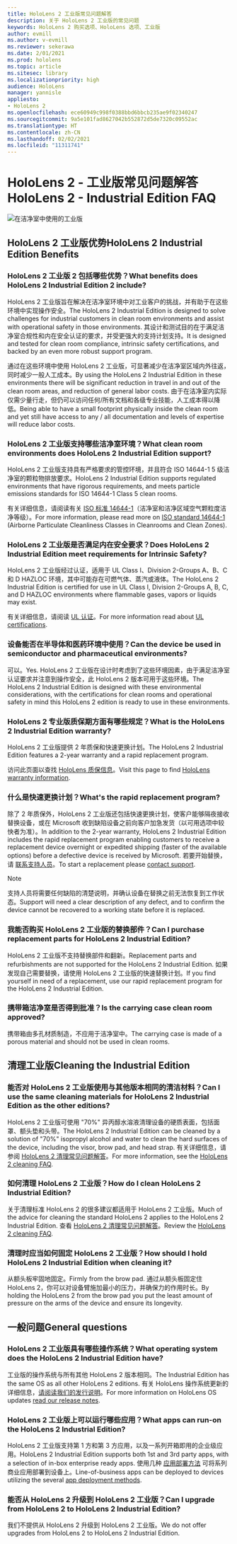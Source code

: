 ```yaml
---
title: HoloLens 2 工业版常见问题解答
description: 关于 HoloLens 2 工业版的常见问题
keywords: HoloLens 2 购买选项、HoloLens 选项、工业版
author: evmill
ms.author: v-evmill
ms.reviewer: sekerawa
ms.date: 2/01/2021
ms.prod: hololens
ms.topic: article
ms.sitesec: library
ms.localizationpriority: high
audience: HoloLens
manager: yannisle
appliesto:
- HoloLens 2
ms.openlocfilehash: ece60949c998f0388bbd6bbcb235ae9f02340247
ms.sourcegitcommit: 9a5e101fad8627042b552872d5de7320c09552ac
ms.translationtype: HT
ms.contentlocale: zh-CN
ms.lasthandoff: 02/02/2021
ms.locfileid: "11311741"
---
```

# <span data-ttu-id="bf54e-104">HoloLens 2 - 工业版常见问题解答</span><span class="sxs-lookup"><span data-stu-id="bf54e-104">HoloLens 2 - Industrial Edition FAQ</span></span>

![在洁净室中使用的工业版](./images/industrial-sku-with-remote-assist.png)

## <span data-ttu-id="bf54e-106">HoloLens 2 工业版优势</span><span class="sxs-lookup"><span data-stu-id="bf54e-106">HoloLens 2 Industrial Edition Benefits</span></span>

### <span data-ttu-id="bf54e-107">HoloLens 2 工业版 2 包括哪些优势？</span><span class="sxs-lookup"><span data-stu-id="bf54e-107">What benefits does HoloLens 2 Industrial Edition 2 include?</span></span>

<span data-ttu-id="bf54e-108">HoloLens 2 工业版旨在解决在洁净室环境中对工业客户的挑战，并有助于在这些环境中实现操作安全。</span><span class="sxs-lookup"><span data-stu-id="bf54e-108">The HoloLens 2 Industrial Edition is designed to solve challenges for industrial customers in clean room environments and assist with operational safety in those environments.</span></span> <span data-ttu-id="bf54e-109">其设计和测试目的在于满足洁净室合规性和内在安全认证的要求，并受更强大的支持计划支持。</span><span class="sxs-lookup"><span data-stu-id="bf54e-109">It is designed and tested for clean room compliance, intrinsic safety certifications, and backed by an even more robust support program.</span></span>

<span data-ttu-id="bf54e-110">通过在这些环境中使用 HoloLens 2 工业版，可显著减少在洁净室区域内外往返，同时减少一般人工成本。</span><span class="sxs-lookup"><span data-stu-id="bf54e-110">By using the HoloLens 2 Industrial Edition in these environments there will be significant reduction in travel in and out of the clean room areas, and reduction of general labor costs.</span></span> <span data-ttu-id="bf54e-111">由于在洁净室内实际仅需少量行走，但仍可以访问任何/所有文档和各级专业技能，人工成本得以降低。</span><span class="sxs-lookup"><span data-stu-id="bf54e-111">Being able to have a small footprint physically inside the clean room and yet still have access to any / all documentation and levels of expertise will reduce labor costs.</span></span>

### <span data-ttu-id="bf54e-112">HoloLens 2 工业版支持哪些洁净室环境？</span><span class="sxs-lookup"><span data-stu-id="bf54e-112">What clean room environments does HoloLens 2 Industrial Edition support?</span></span>

<span data-ttu-id="bf54e-113">HoloLens 2 工业版支持具有严格要求的管控环境，并且符合 ISO 14644-1 5 级洁净室的颗粒物排放要求。</span><span class="sxs-lookup"><span data-stu-id="bf54e-113">HoloLens 2 Industrial Edition supports regulated environments that have rigorous requirements, and meets particle emissions standards for ISO 14644-1 Class 5 clean rooms.</span></span>

<span data-ttu-id="bf54e-114">有关详细信息，请阅读有关 [ISO 标准 14644-1](https://www.iso.org/standard/53394.html)（洁净室和洁净区域空气颗粒度洁净等级）。</span><span class="sxs-lookup"><span data-stu-id="bf54e-114">For more information, please read more on [ISO standard 14644-1](https://www.iso.org/standard/53394.html) (Airborne Particulate Cleanliness Classes in Cleanrooms and Clean Zones).</span></span>

### <span data-ttu-id="bf54e-115">HoloLens 2 工业版是否满足内在安全要求？</span><span class="sxs-lookup"><span data-stu-id="bf54e-115">Does HoloLens 2 Industrial Edition meet requirements for Intrinsic Safety?</span></span>

<span data-ttu-id="bf54e-116">HoloLens 2 工业版经过认证，适用于 UL Class I、Division 2-Groups A、B、C 和 D HAZLOC 环境，其中可能存在可燃气体、蒸汽或液体。</span><span class="sxs-lookup"><span data-stu-id="bf54e-116">The HoloLens 2 Industrial Edition is certified for use in UL Class I, Division 2-Groups A, B, C, and D HAZLOC environments where flammable gases, vapors or liquids may exist.</span></span>

<span data-ttu-id="bf54e-117">有关详细信息，请阅读 [UL 认证](https://www.ul.com/services/ul-and-c-ul-hazardous-areas-certification-north-america?csrf-token=CIwNZNlR4XbisJF39I8yWnWX9wX4WFoz&amp;Search=UL+Class+I%2C+Dev+2+&amp;search-submit=Search)。</span><span class="sxs-lookup"><span data-stu-id="bf54e-117">For more information read about [UL certifications](https://www.ul.com/services/ul-and-c-ul-hazardous-areas-certification-north-america?csrf-token=CIwNZNlR4XbisJF39I8yWnWX9wX4WFoz&amp;Search=UL+Class+I%2C+Dev+2+&amp;search-submit=Search).</span></span>

### <span data-ttu-id="bf54e-118">设备能否在半导体和医药环境中使用？</span><span class="sxs-lookup"><span data-stu-id="bf54e-118">Can the device be used in semiconductor and pharmaceutical environments?</span></span>

<span data-ttu-id="bf54e-119">可以。</span><span class="sxs-lookup"><span data-stu-id="bf54e-119">Yes.</span></span> <span data-ttu-id="bf54e-120">HoloLens 2 工业版在设计时考虑到了这些环境因素，由于满足洁净室认证要求并注意到操作安全，此 HoloLens 2 版本可用于这些环境。</span><span class="sxs-lookup"><span data-stu-id="bf54e-120">The HoloLens 2 Industrial Edition is designed with these environmental considerations, with the certifications for clean rooms and operational safety in mind this HoloLens 2 edition is ready to use in these environments.</span></span>

### <span data-ttu-id="bf54e-121">HoloLens 2 专业版质保期方面有哪些规定？</span><span class="sxs-lookup"><span data-stu-id="bf54e-121">What is the HoloLens 2 Industrial Edition warranty?</span></span>

<span data-ttu-id="bf54e-122">HoloLens 2 工业版提供 2 年质保和快速更换计划。</span><span class="sxs-lookup"><span data-stu-id="bf54e-122">The HoloLens 2 Industrial Edition features a 2-year warranty and a rapid replacement program.</span></span>

<span data-ttu-id="bf54e-123">访问此页面以查找 [HoloLens 质保信息](https://support.microsoft.com/warranty)。</span><span class="sxs-lookup"><span data-stu-id="bf54e-123">Visit this page to find [HoloLens warranty information](https://support.microsoft.com/warranty).</span></span>

### <span data-ttu-id="bf54e-124">什么是快速更换计划？</span><span class="sxs-lookup"><span data-stu-id="bf54e-124">What&#39;s the rapid replacement program?</span></span>

<span data-ttu-id="bf54e-125">除了 2 年质保外，HoloLens 2 工业版还包括快速更换计划，使客户能够隔夜接收替换设备，或在 Microsoft 收到缺陷设备之前向客户加急发货（以可用选项中较快者为准）。</span><span class="sxs-lookup"><span data-stu-id="bf54e-125">In addition to the 2-year warranty, HoloLens 2 Industrial Edition includes the rapid replacement program enabling customers to receive a replacement device overnight or expedited shipping (faster of the available options) before a defective device is received by Microsoft.</span></span> <span data-ttu-id="bf54e-126">若要开始替换，请 [联系支持人员](https://aka.ms/hololenssupport)。</span><span class="sxs-lookup"><span data-stu-id="bf54e-126">To start a replacement please [contact support](https://aka.ms/hololenssupport).</span></span>

> [!NOTE]
> <span data-ttu-id="bf54e-127">支持人员将需要任何缺陷的清楚说明，并确认设备在替换之前无法恢复到工作状态。</span><span class="sxs-lookup"><span data-stu-id="bf54e-127">Support will need a clear description of any defect, and to confirm the device cannot be recovered to a working state before it is replaced.</span></span>

### <span data-ttu-id="bf54e-128">我能否购买 HoloLens 2 工业版的替换部件？</span><span class="sxs-lookup"><span data-stu-id="bf54e-128">Can I purchase replacement parts for HoloLens 2 Industrial Edition?</span></span>

<span data-ttu-id="bf54e-129">HoloLens 2 工业版不支持替换部件和翻新。</span><span class="sxs-lookup"><span data-stu-id="bf54e-129">Replacement parts and refurbishments are not supported for the HoloLens 2 Industrial Edition.</span></span> <span data-ttu-id="bf54e-130">如果发现自己需要替换，请使用 HoloLens 2 工业版的快速替换计划。</span><span class="sxs-lookup"><span data-stu-id="bf54e-130">If you find yourself in need of a replacement, use our rapid replacement program for the HoloLens 2 Industrial Edition.</span></span>

### <span data-ttu-id="bf54e-131">携带箱洁净室是否得到批准？</span><span class="sxs-lookup"><span data-stu-id="bf54e-131">Is the carrying case clean room approved?</span></span>

<span data-ttu-id="bf54e-132">携带箱由多孔材质制造，不应用于洁净室中。</span><span class="sxs-lookup"><span data-stu-id="bf54e-132">The carrying case is made of a porous material and should not be used in clean rooms.</span></span>

## <span data-ttu-id="bf54e-133">清理工业版</span><span class="sxs-lookup"><span data-stu-id="bf54e-133">Cleaning the Industrial Edition</span></span>

### <span data-ttu-id="bf54e-134">能否对 HoloLens 2 工业版使用与其他版本相同的清洁材料？</span><span class="sxs-lookup"><span data-stu-id="bf54e-134">Can I use the same cleaning materials for HoloLens 2 Industrial Edition as the other editions?</span></span>

<span data-ttu-id="bf54e-135">HoloLens 2 工业版可使用 &quot;70%&quot; 异丙醇水溶液清理设备的硬质表面，包括面罩、额头垫和头带。</span><span class="sxs-lookup"><span data-stu-id="bf54e-135">The HoloLens 2 Industrial Edition can be cleaned by a solution of &quot;70%&quot; isopropyl alcohol and water to clean the hard surfaces of the device, including the visor, brow pad, and head strap.</span></span> <span data-ttu-id="bf54e-136">有关详细信息，请参阅 [HoloLens 2 清理常见问题解答](https://docs.microsoft.com/hololens/hololens2-maintenance)。</span><span class="sxs-lookup"><span data-stu-id="bf54e-136">For more information, see the [HoloLens 2 cleaning FAQ](https://docs.microsoft.com/hololens/hololens2-maintenance).</span></span>

### <span data-ttu-id="bf54e-137">如何清理 HoloLens 2 工业版？</span><span class="sxs-lookup"><span data-stu-id="bf54e-137">How do I clean HoloLens 2 Industrial Edition?</span></span>

<span data-ttu-id="bf54e-138">关于清理标准 HoloLens 2 的很多建议都适用于 HoloLens 2 工业版。</span><span class="sxs-lookup"><span data-stu-id="bf54e-138">Much of the advice for cleaning the standard HoloLens 2 applies to the HoloLens 2 Industrial Edition.</span></span> <span data-ttu-id="bf54e-139">查看 [HoloLens 2 清理常见问题解答](https://docs.microsoft.com/hololens/hololens2-maintenance)。</span><span class="sxs-lookup"><span data-stu-id="bf54e-139">Review the [HoloLens 2 cleaning FAQ](https://docs.microsoft.com/hololens/hololens2-maintenance).</span></span>

### <span data-ttu-id="bf54e-140">清理时应当如何固定 HoloLens 2 工业版？</span><span class="sxs-lookup"><span data-stu-id="bf54e-140">How should I hold HoloLens 2 Industrial Edition when cleaning it?</span></span>

<span data-ttu-id="bf54e-141">从额头板牢固地固定。</span><span class="sxs-lookup"><span data-stu-id="bf54e-141">Firmly from the brow pad.</span></span> <span data-ttu-id="bf54e-142">通过从额头板固定住 HoloLens 2，你可以对设备臂施加最小的压力，并确保力的作用时长。</span><span class="sxs-lookup"><span data-stu-id="bf54e-142">By holding the HoloLens 2 from the brow pad you put the least amount of pressure on the arms of the device and ensure its longevity.</span></span>

## <span data-ttu-id="bf54e-143">一般问题</span><span class="sxs-lookup"><span data-stu-id="bf54e-143">General questions</span></span>

### <span data-ttu-id="bf54e-144">HoloLens 2 工业版具有哪些操作系统？</span><span class="sxs-lookup"><span data-stu-id="bf54e-144">What operating system does the HoloLens 2 Industrial Edition have?</span></span>

<span data-ttu-id="bf54e-145">工业版的操作系统与所有其他 HoloLens 2 版本相同。</span><span class="sxs-lookup"><span data-stu-id="bf54e-145">The Industrial Edition has the same OS as all other HoloLens 2 editions.</span></span> <span data-ttu-id="bf54e-146">有关 HoloLens 操作系统更新的详细信息，[请阅读我们的发行说明](hololens-release-notes.md)。</span><span class="sxs-lookup"><span data-stu-id="bf54e-146">For more information on HoloLens OS updates [read our release notes](hololens-release-notes.md).</span></span>

### <span data-ttu-id="bf54e-147">HoloLens 2 工业版上可以运行哪些应用？</span><span class="sxs-lookup"><span data-stu-id="bf54e-147">What apps can run-on the HoloLens 2 Industrial Edition?</span></span>

<span data-ttu-id="bf54e-148">HoloLens 2 工业版支持第 1 方和第 3 方应用，以及一系列开箱即用的企业级应用。</span><span class="sxs-lookup"><span data-stu-id="bf54e-148">HoloLens 2 Industrial Edition supports both 1st and 3rd party apps, with a selection of in-box enterprise ready apps.</span></span> <span data-ttu-id="bf54e-149">使用几种 [应用部署方法](https://docs.microsoft.com/hololens/app-deploy-overview) 可将系列商业应用部署到设备上。</span><span class="sxs-lookup"><span data-stu-id="bf54e-149">Line-of-business apps can be deployed to devices utilizing the several  [app deployment methods](https://docs.microsoft.com/hololens/app-deploy-overview).</span></span>

### <span data-ttu-id="bf54e-150">能否从 HoloLens 2 升级到 HoloLens 2 工业版？</span><span class="sxs-lookup"><span data-stu-id="bf54e-150">Can I upgrade from HoloLens 2 to HoloLens 2 Industrial Edition?</span></span>

<span data-ttu-id="bf54e-151">我们不提供从 HoloLens 2 升级到 HoloLens 2 工业版。</span><span class="sxs-lookup"><span data-stu-id="bf54e-151">We do not offer upgrades from HoloLens 2 to HoloLens 2 Industrial Edition.</span></span>

